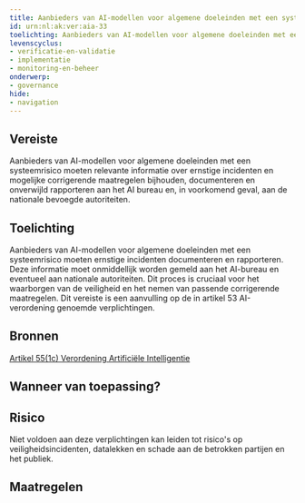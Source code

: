 ```yaml
---
title: Aanbieders van AI-modellen voor algemene doeleinden met een systeemrisico houden relevante informatie over ernstige incidenten bij
id: urn:nl:ak:ver:aia-33
toelichting: Aanbieders van AI-modellen voor algemene doeleinden met een systeemrisico moeten relevante informatie over ernstige incidenten en mogelijke corrigerende maatregelen bijhouden, documenteren en onverwijld rapporteren aan het AI bureau en, in voorkomend geval, aan de nationale bevoegde autoriteiten.
levenscyclus:
- verificatie-en-validatie
- implementatie
- monitoring-en-beheer
onderwerp:
- governance
hide:
- navigation
---
```


<!-- tags no-search no-onderwerp no-rol no-levenscyclus -->
## Vereiste

Aanbieders van AI-modellen voor algemene doeleinden met een systeemrisico moeten relevante informatie over ernstige incidenten en mogelijke corrigerende maatregelen bijhouden, documenteren en onverwijld rapporteren aan het AI bureau en, in voorkomend geval, aan de nationale bevoegde autoriteiten.

## Toelichting

Aanbieders van AI-modellen voor algemene doeleinden met een systeemrisico moeten ernstige incidenten documenteren en rapporteren.
Deze informatie moet onmiddellijk worden gemeld aan het AI-bureau en eventueel aan nationale autoriteiten.
Dit proces is cruciaal voor het waarborgen van de veiligheid en het nemen van passende corrigerende maatregelen.
Dit vereiste is een aanvulling op de in artikel 53 AI-verordening genoemde verplichtingen.


## Bronnen
[Artikel 55(1c) Verordening Artificiële Intelligentie](https://eur-lex.europa.eu/legal-content/NL/TXT/HTML/?uri=OJ:L_202401689#d1e5730-1-1)

## Wanneer van toepassing?

## Risico
Niet voldoen aan deze verplichtingen kan leiden tot risico's op veiligheidsincidenten, datalekken en schade aan de betrokken partijen en het publiek.

## Maatregelen

<!-- list_maatregelen vereiste/aia-33-ai-modellen-algemene-doeleinden-systeemrisico-ernstige-incidenten no-search no-onderwerp no-rol no-levenscyclus -->
